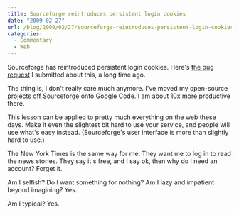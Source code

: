 ```yaml
---
title: Sourceforge reintroduces persistent login cookies
date: "2009-02-27"
url: /blog/2009/02/27/sourceforge-reintroduces-persistent-login-cookies/
categories:
  - Commentary
  - Web
---
```

Sourceforge has reintroduced persistent login cookies. Here's [the bug request][1] I submitted about this, a long time ago.

The thing is, I don't really care much anymore. I've moved my open-source projects off Sourceforge onto Google Code. I am about 10x more productive there.

This lesson can be applied to pretty much everything on the web these days. Make it even the slightest bit hard to use your service, and people will use what's easy instead. (Sourceforge's user interface is more than slightly hard to use.)

The New York Times is the same way for me. They want me to log in to read the news stories. They say it's free, and I say ok, then why do I need an account? Forget it.

Am I selfish? Do I want something for nothing? Am I lazy and impatient beyond imagining? Yes.

Am I typical? Yes.

 [1]: http://sourceforge.net/tracker/?func=detail&#038;atid=350001&#038;aid=1855476&#038;group_id=1

